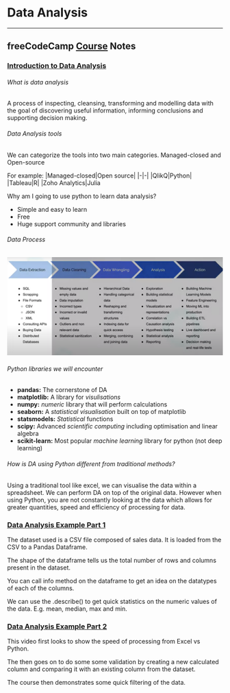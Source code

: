 # Data Analysis
***
## freeCodeCamp [Course](https://www.freecodecamp.org/learn/data-analysis-with-python/) Notes

### [Introduction to Data Analysis](https://www.freecodecamp.org/learn/data-analysis-with-python/data-analysis-with-python-course/introduction-to-data-analysis)

###### What is data analysis
A process of inspecting, cleansing, transforming and modelling data with the goal of discovering useful information, informing conclusions and supporting decision making.

###### Data Analysis tools
We can categorize the tools into two main categories. Managed-closed and Open-source

For example:
|Managed-closed|Open source|
|-|-|
|QlikQ|Python|
|Tableau|R|
|Zoho Analytics|Julia

Why am I going to use python to learn data analysis?
 - Simple and easy to learn
 - Free
 - Huge support community and libraries

###### Data Process
![alt](img/sc-fcc-datapipeline.png)

###### Python libraries we will encounter
- **pandas:** The cornerstone of DA
- **matplotlib:** A library for *visulisations*
- **numpy:** *numeric* library that will perform calculations
- **seaborn:** A *statistical visualisation* built on top of matplotlib
- **statsmodels:** *Statistical* functions
- **scipy:** Advanced *scientific computing* including optimisation and linear algebra
- **scikit-learn:** Most popular *machine learning* library for python (not deep learning)

###### How is DA using Python different from traditional methods?
Using a traditional tool like excel, we can visualise the data within a spreadsheet. We can perform DA on top of the original data. However when using Python, you are not constantly looking at the data which allows for greater quantities, speed and efficiency of processing for data. 

### [Data Analysis Example Part 1](https://www.freecodecamp.org/learn/data-analysis-with-python/data-analysis-with-python-course/data-analysis-example-a)

The dataset used is a CSV file composed of sales data. It is loaded from the CSV to a Pandas Dataframe.

The shape of the dataframe tells us the total number of rows and columns present in the dataset.

You can call info method on the dataframe to get an idea on the datatypes of each of the columns.

We can use the .describe() to get quick statistics on the numeric values of the data. E.g. mean, median, max and min. 

### [Data Analysis Example Part 2](https://www.freecodecamp.org/learn/data-analysis-with-python/data-analysis-with-python-course/data-analysis-example-b)

This video first looks to show the speed of processing from Excel vs Python. 

The then goes on to do some some validation by creating a new calculated column and comparing it with an existing column from the dataset. 

The course then demonstrates some quick filtering of the data.